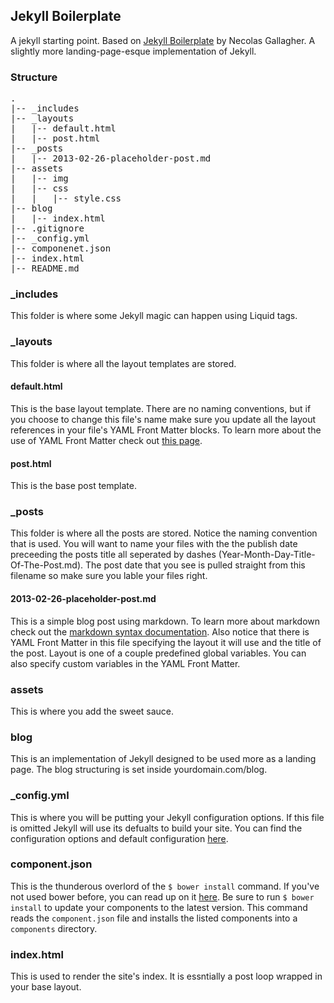 ## Jekyll Boilerplate ##

A jekyll starting point. Based on [Jekyll Boilerplate](https://github.com/necolas/jekyll-boilerplate) by Necolas Gallagher. A slightly more landing-page-esque implementation of Jekyll. 

### Structure ###
<pre>
.
|-- _includes
|-- _layouts
|   |-- default.html
|   |-- post.html
|-- _posts
|   |-- 2013-02-26-placeholder-post.md
|-- assets
|   |-- img
|   |-- css
|   |   |-- style.css
|-- blog
|   |-- index.html
|-- .gitignore
|-- _config.yml
|-- componenet.json
|-- index.html
|-- README.md
</pre>

### _includes ###
This folder is where some Jekyll magic can happen using Liquid tags. 

### _layouts ###
This folder is where all the layout templates are stored.

#### default.html ####
This is the base layout template. There are no naming conventions, but if you choose to change this file's name make sure you update all the layout references in your file's YAML Front Matter blocks. To learn more about the use of YAML Front Matter check out [this page](https://github.com/mojombo/jekyll/wiki/yaml-front-matter).

#### post.html ####
This is the base post template.

### _posts ###
This folder is where all the posts are stored. Notice the naming convention that is used. You will want to name your files with the the publish date preceeding the posts title all seperated by dashes (Year-Month-Day-Title-Of-The-Post.md). The post date that you see is pulled straight from this filename so make sure you lable your files right.
 
#### 2013-02-26-placeholder-post.md ####
This is a simple blog post using markdown. To learn more about markdown check out the [markdown syntax documentation](http://daringfireball.net/projects/markdown/syntax). Also notice that there is YAML Front Matter in this file specifying the layout it will use and the title of the post. Layout is one of a couple predefined global variables. You can also specify custom variables in the YAML Front Matter.

### assets ###
This is where you add the sweet sauce. 

### blog ###
This is an implementation of Jekyll designed to be used more as a landing page. The blog structuring is set inside yourdomain.com/blog.

### _config.yml ###
This is where you will be putting your Jekyll configuration options. If this file is omitted Jekyll will use its defualts to build your site. You can find the configuration options and default configuration [here](https://github.com/mojombo/jekyll/wiki/configuration).

### component.json ###
This is the thunderous overlord of the `$ bower install` command. If you've not used bower before, you can read up on it [here](http://twitter.github.com/bower). Be sure to run `$ bower install` to update your components to the latest version. This command reads the `component.json` file and installs the listed components into a `components` directory. 

### index.html ###
This is used to render the site's index. It is essntially a post loop wrapped in your base layout.